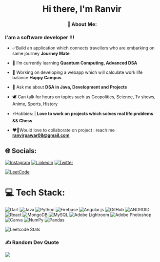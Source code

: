 <h1 align="center">Hi there, I'm Ranvir</h1>
<h3 align = "center"> 💫 About Me: </h3>
<h3 align="left">I'am a software developer !!!</h3>
 

- ✅Build an application which connects travellers who are embarking on same journey **Journey Mate**

- 🌱 I’m currently learning **Quantum Computing, Advanced DSA**

- 🔭 Working on developing a webapp which will calculate work life balance **Happy Campus**

- 💬 Ask me about **DSA in Java, Development and Projects**

- 🕊️ Can talk for hours on topics such as Geopolitics, Science, Tv shows, Anime, Sports, History 

- ⚡Hobbies: | **Love to work on projects which solves real life problems && Chess**

- ❤️‍🔥Would love to collaborate on project : reach me **ranvirpawar08@gmail.com**

  

## 🌐 Socials:

[![Instagram](https://img.shields.io/badge/Instagram-%23E4405F.svg?logo=Instagram&logoColor=white)](https://instagram.com/xranveeer) [![LinkedIn](https://img.shields.io/badge/LinkedIn-%230077B5.svg?logo=linkedin&logoColor=white)](https://linkedin.com/in/ranvir-pawar-6b2748230) [![Twitter](https://img.shields.io/badge/Twitter-%231DA1F2.svg?logo=Twitter&logoColor=white)](https://twitter.com/ranvir__rana) 

[![LeetCode](https://img.shields.io/badge/LeetCode-000000?style=for-the-badge&logo=LeetCode&logoColor=#d16c06)](https://leetcode.com/ranvirpawar/lapor?ext=heatmap)

# 💻 Tech Stack:
![Dart](https://img.shields.io/badge/dart-%230175C2.svg?style=flat&logo=dart&logoColor=white) ![Java](https://img.shields.io/badge/java-%23ED8B00.svg?style=flat&logo=java&logoColor=white) ![Python](https://img.shields.io/badge/python-3670A0?style=flat&logo=python&logoColor=ffdd54) ![Firebase](https://img.shields.io/badge/firebase-%23039BE5.svg?style=flat&logo=firebase) ![Angular.js](https://img.shields.io/badge/angular.js-%23E23237.svg?style=flat&logo=angularjs&logoColor=white) ![GitHub](https://img.shields.io/badge/GitHub-%23121011.svg?style=flat&logo=github&logoColor=white) ![ANDROID](https://img.shields.io/badge/android-%2320232a.svg?style=flat&logo=android&logoColor=%a4c639) ![React](https://img.shields.io/badge/react-%2320232a.svg?style=flat&logo=react&logoColor=%2361DAFB) ![MongoDB](https://img.shields.io/badge/MongoDB-%234ea94b.svg?style=flat&logo=mongodb&logoColor=white) ![MySQL](https://img.shields.io/badge/mysql-%2300f.svg?style=flat&logo=mysql&logoColor=white) ![Adobe Lightroom](https://img.shields.io/badge/Adobe%20Lightroom-31A8FF.svg?style=flat&logo=Adobe%20Lightroom&logoColor=white) ![Adobe Photoshop](https://img.shields.io/badge/adobephotoshop-%2331A8FF.svg?style=flat&logo=adobephotoshop&logoColor=white) ![Canva](https://img.shields.io/badge/Canva-%2300C4CC.svg?style=flat&logo=Canva&logoColor=white) ![NumPy](https://img.shields.io/badge/numpy-%23013243.svg?style=flat&logo=numpy&logoColor=white) ![Pandas](https://img.shields.io/badge/pandas-%23150458.svg?style=flat&logo=pandas&logoColor=white)

![Leetcode Stats](https://leetcard.jacoblin.cool/ranvirpawar)

### ✍️ Random Dev Quote
![](https://quotes-github-readme.vercel.app/api?type=horizontal&theme=radical)
